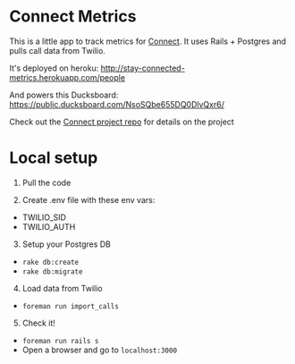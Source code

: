 # Connect Metrics

This is a little app to track metrics for [Connect](https://github.com/codeforamerica/connect). It uses Rails + Postgres and pulls call data from Twilio.

It's deployed on heroku: http://stay-connected-metrics.herokuapp.com/people

And powers this Ducksboard: https://public.ducksboard.com/NsoSQbe655DQ0DlvQxr6/

Check out the [Connect project repo](https://github.com/codeforamerica/connect) for details on the project

# Local setup
1) Pull the code

2) Create .env file with these env vars:
- TWILIO_SID
- TWILIO_AUTH

3) Setup your Postgres DB
- `rake db:create`
- `rake db:migrate`

4) Load data from Twilio
- `foreman run import_calls`

5) Check it!
- `foreman run rails s`
- Open a browser and go to `localhost:3000`